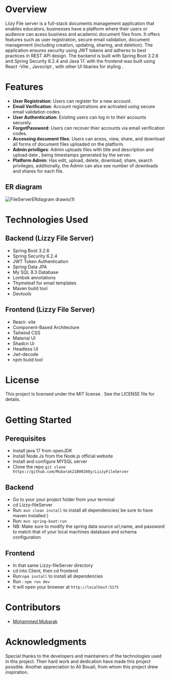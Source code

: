 # Overview

Liizy File server  is a full-stack  documents management application that enables  educators, businesses   have a platform where their users or  audience can acess  business and academic document files from. It offers features such as user registration, secure email validation, document management (including creation, updating, sharing, and deletion).   The application ensures security using JWT tokens and adheres to best practices in REST API design. The backend is built with Spring Boot 3.2.6 and Spring Security 6.2.4 and Java 17.  with  the frontend was built  using React -Vite , Javscript , with other UI libaries for styling .

# Features

- **User Registration**: Users can register for a new account.
- **Email Verification**: Account registrations  are activated using secure email validation codes.
- **User Authentication**: Existing users can log in to their accounts securely.
- **ForgotPassword**: Users can recover thier accounts via email verification codes.
- **Accessing document files**: Users can acess, view, share, and download all forms of  document files uploaded on the platform.
- **Admin priviliges**: Admin  uploads files with  title and description and upload date , being timestamps generated by the server.
- **Platform Admin**: Has  edit, upload, delete, download, share, search privileges, additionally, the Admin can  also see number of downloads  and shares for each file.
  

## ER diagram

![FileServerERdiagram drawio(1)](https://github.com/Mubarak21B00260y/LizzyFileServer/assets/93958028/371a8199-a10e-40f3-8ea8-19c1fce073ba)



# Technologies Used

## Backend (Lizzy File Server)

- Spring Boot 3.2.6
- Spring Security 6.2.4
- JWT Token Authentication
- Spring Data JPA
- My SQL 8.3 Database
- Lombok annotations
- Thymeleaf for email templates
- Maven build tool
- Devtools
  

## Frontend (Lizzy File Server)

- React- vite 
- Component-Based Architecture
- Tailwind CSS
- Material UI
- Shadcn Ui
- Headless UI
- Jwt-decode
- npm build tool


# License

This project is licensed under the MIT license . See the LICENSE file for details.

# Getting Started

## Perequisites
- Install java 17 from openJDK
- Install Node.Js from the  Node.js official website
- Install and configure MYSQL server 
- Clone the repo `git clone https://github.com/Mubarak21B00260y/LizzyFileServer`

## Backend
- Go to your your project folder from your terminal
- cd Lizzy-fileServer
- Run: `mvn clean install` to install  all dependencies( be sure to have maven installed )
- Run: `mvn spring-boot:run`
- NB: Make sure to modify the spring data source url,name, and password to match that of your local machines database and schema configuration

## Frontend
- In that same Lizzy-fileServer directory 
- cd into Client, then cd frontend
- Run:`npm install` to install all dependencies
- Run : `npm run dev`
- It will open your browser at  `http://localhost:5175`

# Contributors

- [Mohammed Mubarak](https://github.com/Mubarak21B00260y)

# Acknowledgments

Special thanks to the developers and maintainers of the technologies used in this project. Their hard work and dedication have made this project possible.
Another appreciation to Ali Bouali, from whom this project drew inspiration.
